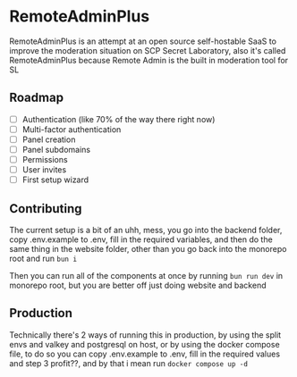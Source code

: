 # RemoteAdminPlus

RemoteAdminPlus is an attempt at an open source self-hostable SaaS to improve the moderation situation on SCP Secret Laboratory, also it's called RemoteAdminPlus because Remote Admin is the built in moderation tool for SL

## Roadmap
- [ ] Authentication (like 70% of the way there right now)
- [ ] Multi-factor authentication
- [ ] Panel creation
- [ ] Panel subdomains
- [ ] Permissions
- [ ] User invites
- [ ] First setup wizard

## Contributing

The current setup is a bit of an uhh, mess, you go into the backend folder, copy .env.example to .env, fill in the required variables, and then do the same thing in the website folder, other than you go back into the monorepo root and run `bun i`

Then you can run all of the components at once by running `bun run dev` in monorepo root, but you are better off just doing website and backend

## Production

Technically there's 2 ways of running this in production, by using the split envs and valkey and postgresql on host, or by using the docker compose file, to do so you can copy .env.example to .env, fill in the required values and step 3 profit??, and by that i mean run `docker compose up -d`